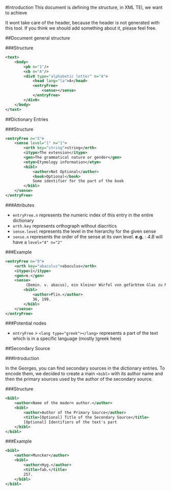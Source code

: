 #Introduction
This document is defining the structure, in XML TEI, we want to achieve

It wont take care of the header, because the header is not generated with this tool. If you think we should add something about it, please feel free.

##Document general structure

###Structure

```xml
<text>
	<body>
		<pb n="1"/>
		<cb n="A"/>
		<div0 type="alphabetic letter" n="A">
			<head lang="la">A</head>
			<entryFree>
				<sense></sense>
			</entryFree>
		</div0>
	</body>
</text>
```

##Dictionary Entries

###Structure
```xml
<entryFree n="X">
	<sense level="1" n="1">
		<orth key="string">string</orth>
		<itype>The extension</itype>
		<gen>The grammatical nature or gender</gen>
		<etym>Etymology information</etym>
		<bibl>
			<author>Not Optional</author>
			<book>Optional</book>
			Some identifier for the part of the book
		</bibl>
	</sense>
</entryFree>
```

###Attributes
- `entryFree.n` represents the numeric index of this entry in the entire dictionary
- `orth.key` represents orthograph without diacritics
- `sense.level` represents the level in the hierarchy for the given sense
- `sense.n` represents the order of the sense at its own level. **e.g.** : *4.B* will have a `level="4" n="2"`

###Example
```xml
<entryFree n="9">
	<orth key="abaculus">abaculus</orth>
	<itype>ī</itype>
	<gen>m.</gen>
	<sense>
		 (Demin. v. abacus), ein kleiner Würfel von gefärbtem Glas zu Mosaikarbeiten, 
		<bibl>
			<author>Plin.</author>
			36, 199.
		</bibl>
	</sense>
</entryFree>
```

###Potential nodes
- `entryFree` > `<lang type="greek"></lang>` represents a part of the text which is in a specific language (mostly )greek here)


##Secondary Source

###Introduction

In the Georges, you can find secondary sources in the dictionary entries. To encode them, we decided to create a main `<bibl>` with its author name and then the primary sources used by the author of the secondary source.

###Structure
```xml
<bibl>
	<author>Name of the modern author.</author>
	<bibl>
		<author>Author of the Primary Source</author>
		<title>[Optional] Title of the Secondary Source</title>
		[Optional] Identifiers of the text's part
	</bibl>
</bibl>
```

###Example
```xml
<bibl>
	<author>Muncker</author>
	<bibl>
		<author>Hyg.</author>
		<title>fab.</title>
		257.
	</bibl>
</bibl>
```
